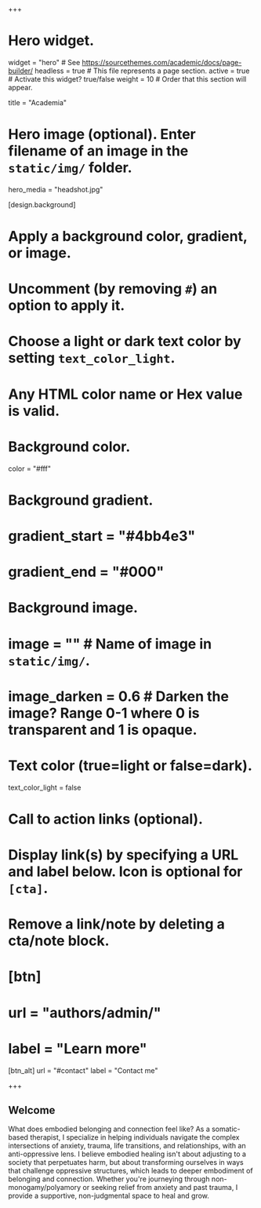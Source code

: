 +++
# Hero widget.
widget = "hero"  # See https://sourcethemes.com/academic/docs/page-builder/
headless = true  # This file represents a page section.
active = true  # Activate this widget? true/false
weight = 10  # Order that this section will appear.

title = "Academia"

# Hero image (optional). Enter filename of an image in the `static/img/` folder.
hero_media = "headshot.jpg"

[design.background]
  # Apply a background color, gradient, or image.
  #   Uncomment (by removing `#`) an option to apply it.
  #   Choose a light or dark text color by setting `text_color_light`.
  #   Any HTML color name or Hex value is valid.

  # Background color.
  color = "#fff"
  
  # Background gradient.
  # gradient_start = "#4bb4e3"
  # gradient_end = "#000"
  
  # Background image.
  # image = ""  # Name of image in `static/img/`.
  # image_darken = 0.6  # Darken the image? Range 0-1 where 0 is transparent and 1 is opaque.

  # Text color (true=light or false=dark).
  text_color_light = false

# Call to action links (optional).
#   Display link(s) by specifying a URL and label below. Icon is optional for `[cta]`.
#   Remove a link/note by deleting a cta/note block.
# [btn]
#   url = "authors/admin/"
#   label = "Learn more"
  
[btn_alt]
  url = "#contact"
  label = "Contact me"

+++
## **Welcome** 

 What does embodied belonging and connection feel like? As a somatic-based therapist, I specialize in helping individuals navigate the complex intersections of anxiety, trauma, life transitions, and relationships, with an anti-oppressive lens. I believe embodied healing isn't about adjusting to a society that perpetuates harm, but about transforming ourselves in ways that challenge oppressive structures, which leads to deeper embodiment of belonging and connection. Whether you're journeying through non-monogamy/polyamory or seeking relief from anxiety and past trauma, I provide a supportive, non-judgmental space to heal and grow.